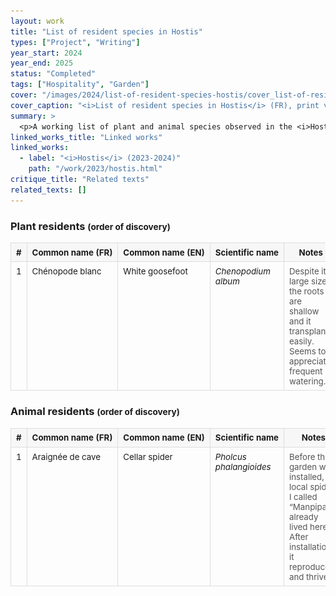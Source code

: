 ```yaml
---
layout: work
title: "List of resident species in Hostis"
types: ["Project", "Writing"]
year_start: 2024
year_end: 2025
status: "Completed"
tags: ["Hospitality", "Garden"]
cover: "/images/2024/list-of-resident-species-hostis/cover_list-of-resident-species-hostis.webp"
cover_caption: "<i>List of resident species in Hostis</i> (FR), print version, 210×297mm, 2025."
summary: >
  <p>A working list of plant and animal species observed in the <i>Hostis</i> garden (2023-2024), recorded in order of discovery.</p><p>The tables can be updated as new species are identified.</p>
linked_works_title: "Linked works"   
linked_works:
  - label: "<i>Hostis</i> (2023-2024)"
    path: "/work/2023/hostis.html"
critique_title: "Related texts"
related_texts: []
---
```



<style>
  /* 표 스타일 - 이 페이지 전용 */
  .spec-table{width:100%; border-collapse:collapse; font-size:.95em}
  .spec-table th,.spec-table td{border:1px solid #ddd; padding:.5em .6em; vertical-align:top}
  .spec-table thead th{background:#f7f7f7; white-space:nowrap}
  .spec-note{color:#555}
  .spec-table td.img{width:90px}
  /* 라이트박스용 썸네일(레이아웃 기본 규칙 .intro-media img.work{width:100%}을 덮어쓰기) */
  .spec-table .thumb img.work{width:74px !important; height:auto; display:block; }
  .spec-table figure.thumb{margin:0}
  @media (max-width:768px){
    .spec-table{font-size:1em}
  }
  .spec-table figure.thumb .caption{display:none;}
</style>

<h3>Plant residents <small>(order of discovery)</small></h3>

<!-- 라이트박스 스크립트가 인식하도록 .intro-media 래퍼 안에 표를 둡니다 -->
<div class="intro-media">
  <table class="spec-table">
    <thead>
      <tr>
        <th>#</th><th>Common name (FR)</th><th>Common name (EN)</th><th>Scientific name</th><th>Notes</th><th>Image</th>
      </tr>
    </thead>
    <tbody>
      <!-- 1. 식물 예시 -->
      <tr>
        <td>1</td>
        <td>Chénopode blanc</td>
        <td>White goosefoot</td>
        <td><i>Chenopodium album</i></td>
        <td class="spec-note">Despite its large size, the roots are shallow and it transplants easily. Seems to appreciate frequent watering.</td>
        <td class="img">
          <figure class="work thumb">
            <img class="work" src="/images/2024/list-of-resident-species-hostis/list_plant_01.webp"
                 alt="White goosefoot — Chenopodium album" loading="lazy" decoding="async">
            <figcaption class="caption">White goosefoot — <i>Chenopodium album</i></figcaption>
          </figure>
        </td>
      </tr>
    </tbody>
  </table>
</div>

<h3>Animal residents <small>(order of discovery)</small></h3>

<div class="intro-media">
  <table class="spec-table">
    <thead>
      <tr>
        <th>#</th><th>Common name (FR)</th><th>Common name (EN)</th><th>Scientific name</th><th>Notes</th><th>Image</th>
      </tr>
    </thead>
    <tbody>
      <!-- 1. 동물 예시 -->
      <tr>
        <td>1</td>
        <td>Araignée de cave</td>
        <td>Cellar spider</td>
        <td><i>Pholcus phalangioides</i></td>
        <td class="spec-note">Before the garden was installed, a local spider I called “Manpipate” already lived here. After installation it reproduced and thrived.</td>
        <td class="img">
          <figure class="work thumb">
            <img class="work" src="/images/2024/list-of-resident-species-hostis/list_animal_01.webp"
                 alt="Cellar spider — Pholcus phalangioides" loading="lazy" decoding="async">
            <figcaption class="caption">Cellar spider — <i>Pholcus phalangioides</i></figcaption>
          </figure>
        </td>
      </tr>
    </tbody>
  </table>
</div>

